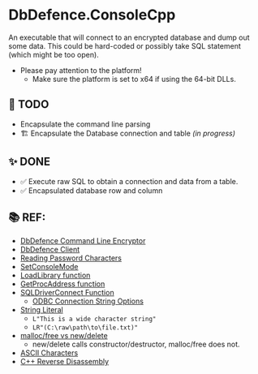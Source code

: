 ﻿# DbDefence.ConsoleCpp

An executable that will connect to an encrypted database and dump out some data. This could be hard-coded
or possibly take SQL statement (which might be too open).

* Please pay attention to the platform!
  * Make sure the platform is set to x64 if using the 64-bit DLLs.


## 🤞 TODO
  
* Encapsulate the command line parsing
* 🏗️ Encapsulate the Database connection and table *(in progress)*

## ✨ DONE

* ✅ Execute raw SQL to obtain a connection and data from a table.
* ✅ Encapsulated database row and column

## 📚 REF:

* [DbDefence Command Line Encryptor](https://www.database-encryption.com/support/dbdefence-documentation/using-cmdline.html)
* [DbDefence Client](https://www.database-encryption.com/support/dbdefence-documentation/bclient.html)
* [Reading Password Characters](https://stackoverflow.com/questions/1413445/reading-a-password-from-stdcin)
* [SetConsoleMode](https://docs.microsoft.com/en-us/windows/console/setconsolemode)
* [LoadLibrary function](https://docs.microsoft.com/en-us/windows/win32/api/libloaderapi/nf-libloaderapi-loadlibrarya)
* [GetProcAddress function](https://docs.microsoft.com/en-us/windows/win32/api/libloaderapi/nf-libloaderapi-getprocaddress)
* [SQLDriverConnect Function](https://docs.microsoft.com/en-us/sql/odbc/reference/syntax/sqldriverconnect-function?view=sql-server-ver15)
  * [ODBC Connection String Options](https://docs.microsoft.com/en-us/dotnet/api/system.data.odbc.odbcconnection.connectionstring?view=dotnet-plat-ext-5.0)
* [String Literal](https://en.cppreference.com/w/cpp/language/string_literal)
  * `L"This is a wide character string"`
  * `LR"(C:\raw\path\to\file.txt)"`
* [malloc/free vs new/delete](https://www.geeksforgeeks.org/new-vs-malloc-and-free-vs-delete-in-c/)
  * new/delete calls constructor/destructor, malloc/free does not.
* [ASCII Characters](https://www.asciihex.com/)
* [C++ Reverse Disassembly](https://www.codeproject.com/articles/4210/c-reverse-disassembly)